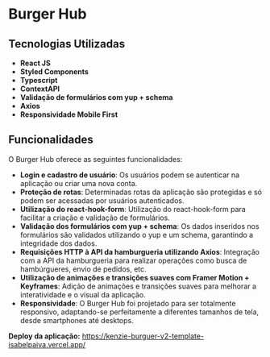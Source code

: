 # Burger Hub

## Tecnologias Utilizadas

- **React JS**
- **Styled Components**
- **Typescript**
- **ContextAPI**
- **Validação de formulários com yup + schema**
- **Axios**
- **Responsividade Mobile First**

## Funcionalidades

O Burger Hub oferece as seguintes funcionalidades:

- **Login e cadastro de usuário**: Os usuários podem se autenticar na aplicação ou criar uma nova conta.
- **Proteção de rotas**: Determinadas rotas da aplicação são protegidas e só podem ser acessadas por usuários autenticados.
- **Utilização do react-hook-form**: Utilização do react-hook-form para facilitar a criação e validação de formulários.
- **Validação dos formulários com yup + schema**: Os dados inseridos nos formulários são validados utilizando o yup e um schema, garantindo a integridade dos dados.
- **Requisições HTTP à API da hamburgueria utilizando Axios**: Integração com a API da hamburgueria para realizar operações como busca de hambúrgueres, envio de pedidos, etc.
- **Utilização de animações e transições suaves com Framer Motion + Keyframes**: Adição de animações e transições suaves para melhorar a interatividade e o visual da aplicação.
- **Responsividade**: O Burger Hub foi projetado para ser totalmente responsivo, adaptando-se perfeitamente a diferentes tamanhos de tela, desde smartphones até desktops.

**Deploy da aplicação:** https://kenzie-burguer-v2-template-isabelpaiva.vercel.app/
